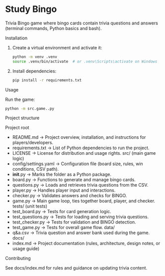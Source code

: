 # Study Bingo

Trivia Bingo game where bingo cards contain trivia questions and answers (terminal commands, Python basics and bash).

Installation

1. Create a virtual environment and activate it:
   ```bash
   python -m venv .venv
   source .venv/bin/activate  # or .venv\Scripts\activate on Windows
   ```

2. Install dependencies:
   ```bash
   pip install -r requirements.txt
   ```

Usage

Run the game:

```bash
python -m src.game..py
```

Project structure

Project root
- README.md → Project overview, installation, and instructions for
players/developers.
- requirements.txt → List of Python dependencies to run the project.
- LICENSE → License for distribution and usage rights.
src/ (main game logic)
- config/settings.yaml → Configuration file (board size, rules, win conditions,
CSV path).
- __init__.py → Marks the folder as a Python package.
- board.py → Functions to generate and manage bingo cards.
- questions.py → Loads and retrieves trivia questions from the CSV.
- player.py → Handles player input and interactions.
- checker.py → Validates answers and checks for BINGO.
- game.py → Main game loop, ties together board, player, and checker.
tests/ (unit tests)
- test_board.py → Tests for card generation logic.
- test_questions.py → Tests for loading and serving trivia questions.
- test_checker.py → Tests for validation and BINGO detection.
- test_game.py → Tests for overall game flow.
data/
- q&a.csv → Trivia question and answer bank used during the game.
docs/
- index.md → Project documentation (rules, architecture, design notes, or
usage guide)

Contributing

See docs/index.md for rules and guidance on updating trivia content.

